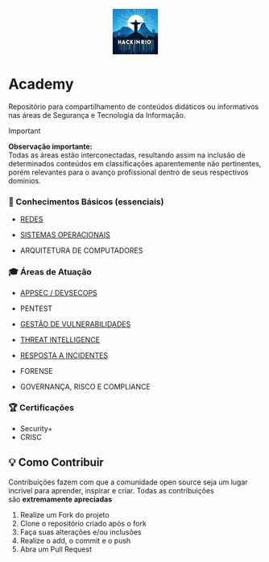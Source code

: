 <p align="center">
<img src="https://github.com/hackinrio/Academy/blob/main/img/logo.jpg" width="90" height="90">
</p>

# Academy

Repositório para compartilhamento de conteúdos didáticos ou informativos nas áreas de Segurança e Tecnologia da Informação.

> [!IMPORTANT] 
**Observação importante:**\
Todas as áreas estão interconectadas, resultando assim na inclusão de determinados conteúdos em classificações aparentemente não pertinentes, porém relevantes para o avanço profissional dentro de seus respectivos domínios.

### :baby: Conhecimentos Básicos (essenciais)

* [REDES](https://github.com/hackinrio/Academy/tree/b5a3f8412b2aee3a0248bbc47896d5bf6e18e976/REDES)

* [SISTEMAS OPERACIONAIS](https://github.com/hackinrio/Academy/tree/main/SISTEMAS%20OPERACIONAIS)

* ARQUITETURA DE COMPUTADORES

### :mortar_board: Áreas de Atuação

* [APPSEC / DEVSECOPS](https://github.com/hackinrio/Academy/tree/main/APPSEC%20%20DEVSECOPS)

* PENTEST

* [GESTÃO DE VULNERABILIDADES](https://github.com/hackinrio/Academy/tree/main/GEST%C3%83O%20DE%20VULNERABILIDADES)

* [THREAT INTELLIGENCE](https://github.com/hackinrio/Academy/tree/main/THREAT%20INTELLIGENCE)

* [RESPOSTA A INCIDENTES](https://github.com/hackinrio/Academy/tree/97d9f3744eeed52fba8b0d71118c7b442af31f9f/RESPOSTA%20A%20INCIDENTES)

* FORENSE

* GOVERNANÇA, RISCO E COMPLIANCE

### :trophy: Certificações

* Security+
* CRISC


## :bulb: Como Contribuir

Contribuições fazem com que a comunidade open source seja um lugar incrível para aprender, inspirar e criar. Todas as contribuições são **extremamente apreciadas**

1. Realize um Fork do projeto
2. Clone o repositório criado após o fork
3. Faça suas alterações e/ou inclusões
4. Realize o add, o commit e o push
5. Abra um Pull Request

